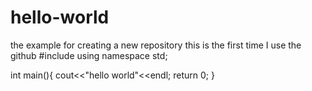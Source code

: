 # hello-world
the example for creating a new repository
this is the first time I use the github
#include<iostream>
  using namespace std;
  
  int main(){
    cout<<"hello world"<<endl;
    return 0;
  }
